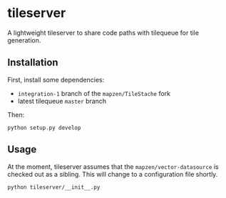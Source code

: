 # tileserver

A lightweight tileserver to share code paths with tilequeue for tile generation.

## Installation

First, install some dependencies:

* `integration-1` branch of the `mapzen/TileStache` fork
* latest tilequeue `master` branch

Then:

    python setup.py develop

## Usage

At the moment, tileserver assumes that the `mapzen/vector-datasource` is checked out as a sibling. This will change to a configuration file shortly.

    python tileserver/__init__.py
